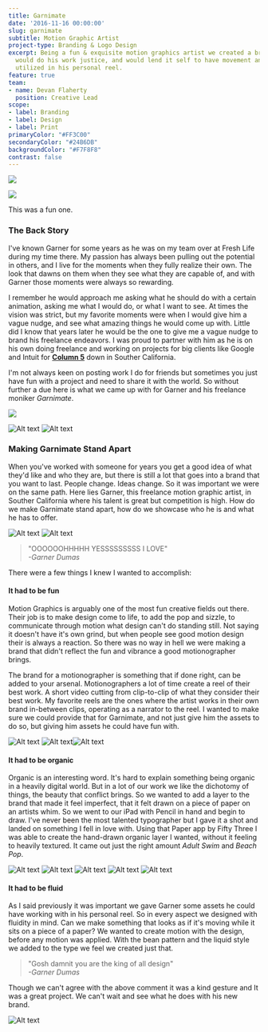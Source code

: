 ```yaml
---
title: Garnimate
date: '2016-11-16 00:00:00'
slug: garnimate
subtitle: Motion Graphic Artist
project-type: Branding & Logo Design
excerpt: Being a fun & exquisite motion graphics artist we created a brand we felt
  would do his work justice, and would lend it self to have movement and pop when
  utilized in his personal reel.
feature: true
team:
- name: Devan Flaherty
  position: Creative Lead
scope:
- label: Branding
- label: Design
- label: Print
primaryColor: "#FF3C00"
secondaryColor: "#24B6DB"
backgroundColor: "#F7F8F8"
contrast: false
---
```

<p>
  <img class="show-for-medium" src="http://media.saltagency.co/projects/garnimate/images/logo-site-top.png">
</p>
<p>
  <img class="hide-for-medium" src="http://media.saltagency.co/projects/garnimate/images/panel-1-Left.png">
</p>

This was a fun one.

### The Back Story

I've known Garner for some years as he was on my team over at Fresh Life during my time there. My passion has always been pulling out the potential in others, and I live for the moments when they fully realize their own. The look that dawns on them when they see what they are capable of, and with Garner those moments were always so rewarding.

I remember he would approach me asking what he should do with a certain animation, asking me what I would do, or what I want to see. At times the vision was strict, but my favorite moments were when I would give him a vague nudge, and see what amazing things he would come up with. Little did I know that years later he would be the one to give me a vague nudge to brand his freelance endeavors. I was proud to partner with him as he is on his own doing freelance and working on projects for big clients like Google and Intuit for **[Column 5](https://www.columnfivemedia.com/)** down in Souther California.

I'm not always keen on posting work I do for friends but sometimes you just have fun with a project and need to share it with the world. So without further a due here is what we came up with for Garner and his freelance moniker _Garnimate_.

<p>
  <img class="show-for-medium" src="http://media.saltagency.co/projects/garnimate/images/panel-1-Left.png">
</p>

![Alt text](http://media.saltagency.co/projects/garnimate/images/panel-1-right.png) ![Alt text](http://media.saltagency.co/projects/garnimate/images/guide-right.png)

### Making Garnimate Stand Apart

When you've worked with someone for years you get a good idea of what they'd like and who they are, but there is still a lot that goes into a brand that you want to last. People change. Ideas change. So it was important we were on the same path. Here lies Garner, this freelance motion graphic artist, in Souther California where his talent is great but competition is high. How do we make Garnimate stand apart, how do we showcase who he is and what he has to offer.

![Alt text](http://media.saltagency.co/projects/garnimate/images/panel-2-left.png) ![Alt text](http://media.saltagency.co/projects/garnimate/images/panel-2-right.png)

> "OOOOOOHHHHH YESSSSSSSSS I LOVE"  
> _-Garner Dumas_

There were a few things I knew I wanted to accomplish:

#### It had to be fun

Motion Graphics is arguably one of the most fun creative fields out there. Their job is to make design come to life, to add the pop and sizzle, to communicate through motion what design can't do standing still. Not saying it doesn't have it's own grind, but when people see good motion design their is always a reaction. So there was no way in hell we were making a brand that didn't reflect the fun and vibrance a good motionographer brings.

The brand for a motionographer is something that if done right, can be added to your arsenal. Motionographers a lot of time create a reel of their best work. A short video cutting from clip-to-clip of what they consider their best work. My favorite reels are the ones where the artist works in their own brand in-between clips, operating as a narrator to the reel. I wanted to make sure we could provide that for Garnimate, and not just give him the assets to do so, but giving him assets he could have fun with.

![Alt text](http://media.saltagency.co/projects/garnimate/images/card-left.png) ![Alt text](http://media.saltagency.co/projects/garnimate/images/card-right.png)![Alt text](http://media.saltagency.co/projects/garnimate/images/panel-3-full.png)

#### It had to be organic

Organic is an interesting word. It's hard to explain something being organic in a heavily digital world. But in a lot of our work we like the dichotomy of things, the beauty that conflict brings. So we wanted to add a layer to the brand that made it feel imperfect, that it felt drawn on a piece of paper on an artists whim. So we went to our iPad with Pencil in hand and begin to draw. I've never been the most talented typographer but I gave it a shot and landed on something I fell in love with. Using that Paper app by Fifty Three I was able to create the hand-drawn organic layer I wanted, without it feeling to heavily textured. It came out just the right amount _Adult Swim_ and _Beach Pop_.

![Alt text](http://media.saltagency.co/projects/garnimate/images/iPhone-1.png) ![Alt text](http://media.saltagency.co/projects/garnimate/images/iPhone-2.png) ![Alt text](http://media.saltagency.co/projects/garnimate/images/iPhone-3.png) ![Alt text](http://media.saltagency.co/projects/garnimate/images/iPhone-4.png) ![Alt text](http://media.saltagency.co/projects/garnimate/images/iPhone-6.png)

#### It had to be fluid

As I said previously it was important we gave Garner some assets he could have working with in his personal reel. So in every aspect we designed with fluidity in mind. Can we make something that looks as if it's moving while it sits on a piece of a paper? We wanted to create motion with the design, before any motion was applied. With the bean pattern and the liquid style we added to the type we feel we created just that.

> "Gosh damnit you are the king of all design"  
> _-Garner Dumas_

Though we can't agree with the above comment it was a kind gesture and It was a great project. We can't wait and see what he does with his new brand.

![Alt text](http://media.saltagency.co/projects/garnimate/images/panel-4-full.png)